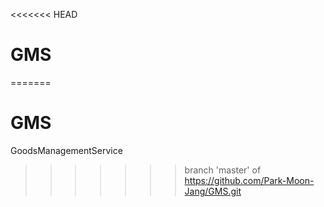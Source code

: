 <<<<<<< HEAD
# GMS
=======
# GMS
GoodsManagementService
>>>>>>> branch 'master' of https://github.com/Park-Moon-Jang/GMS.git
